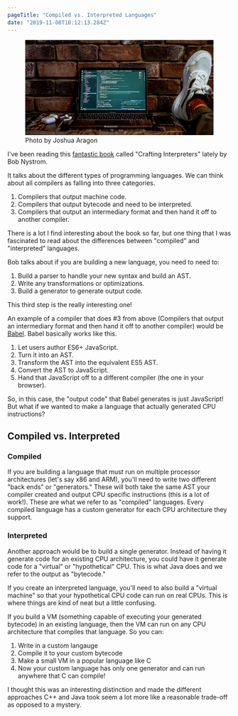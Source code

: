 ```yaml
---
pageTitle: "Compiled vs. Interpreted Languages"
date: "2019-11-08T10:12:13.284Z"
---
```


<figure>
    <img src="/img/code.png" alt="Code on a computer screen" />
    <figcaption>Photo by Joshua Aragon</figcaption>
</figure>

I've been reading this [fantastic book](http://craftinginterpreters.com/) called "Crafting Interpreters" lately by Bob Nystrom.

It talks about the different types of programming languages. We can think about all compilers as falling into three categories.

1. Compilers that output machine code.
2. Compilers that output bytecode and need to be interpreted.
3. Compilers that output an intermediary format and then hand it off to another compiler.

<!-- excerpt -->

There is a lot I find interesting about the book so far, but one thing that I was fascinated to read about the differences between "compiled" and "interpreted" languages.

Bob talks about if you are building a new language, you need to need to:

1. Build a parser to handle your new syntax and build an AST.
2. Write any transformations or optimizations.
3. Build a generator to generate output code.

This third step is the really interesting one!

An example of a compiler that does #3 from above (Compilers that output an intermediary format and then hand it off to another compiler) would be [Babel](https://babeljs.io/). Babel basically works like this.

1. Let users author ES6+ JavaScript.
2. Turn it into an AST.
3. Transform the AST into the equivalent ES5 AST.
4. Convert the AST to JavaScript.
5. Hand that JavaScript off to a different compiler (the one in your browser).

So, in this case, the "output code" that Babel generates is just JavaScript! But what if we wanted to make a language that actually generated CPU instructions?

## Compiled vs. Interpreted

### Compiled

If you are building a language that must run on multiple processor architectures (let's say x86 and ARM), you'll need to write two different "back ends" or "generators." These will both take the same AST your compiler created and output CPU specific instructions (this is a lot of work!). These are what we refer to as "compiled" languages. Every compiled language has a custom generator for each CPU architecture they support.

### Interpreted

Another approach would be to build a single generator. Instead of having it generate code for an existing CPU architecture, you could have it generate code for a "virtual" or "hypothetical" CPU. This is what Java does and we refer to the output as "bytecode."

If you create an interpreted language, you'll need to also build a "virtual machine" so that your hypothetical CPU code can run on real CPUs. This is where things are kind of neat but a little confusing.

If you build a VM (something capable of executing your generated bytecode) in an existing language, then the VM can run on any CPU architecture that compiles that language. So you can:

1. Write in a custom langauge
2. Compile it to your custom bytecode
3. Make a small VM in a popular language like C
4. Now your custom language has only one generator and can run anywhere that C can compile!

I thought this was an interesting distinction and made the different approaches C++ and Java took seem a lot more like a reasonable trade-off as opposed to a mystery.
